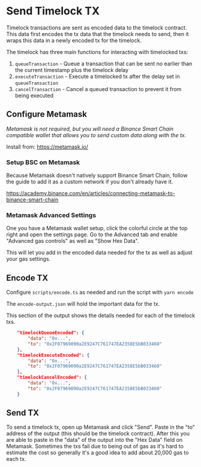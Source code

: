 # Send Timelock TX
Timelock transactions are sent as encoded data to the timelock contract. This data first encodes the tx data that the timelock needs to send, then it wraps this data in a newly encoded tx for the timelock.  

The timelock has three main functions for interacting with timelocked txs:  
1. `queueTransaction` - Queue a transaction that can be sent no earlier than the current timestamp plus the timelock delay
2. `executeTransaction` - Execute a timelocked tx after the delay set in `queueTransaction`
3. `cancelTransaction` - Cancel a queued transaction to prevent it from being executed

## Configure Metamask
*Metamask is not required, but you will need a Binance Smart Chain compatible wallet that allows you to send custom data along with the tx.*  

Install from: https://metamask.io/  

### Setup BSC on Metamask
Because Metamask doesn't natively support Binance Smart Chain, follow the guide to add it as a custom network if you don't already have it.  

https://academy.binance.com/en/articles/connecting-metamask-to-binance-smart-chain  


### Metamask Advanced Settings
One you have a Metamask wallet setup, click the colorful circle at the top right and open the settings page. Go to the Advanced tab and enable "Advanced gas controls" as well as "Show Hex Data".  
  
This will let you add in the encoded data needed for the tx as well as adjust your gas settings.  

## Encode TX
Configure `scripts/encode.ts` as needed and run the script with `yarn encode`  

The `encode-output.json` will hold the important data for the tx.  

This section of the output shows the details needed for each of the timelock txs. 
```json
    "timelockQueueEncoded": {
        "data": "0x...",
        "to": "0x2F07969090a2E9247C761747EA2358E5bB033460"
    },
    "timelockExecuteEncoded": {
        "data": "0x...",
        "to": "0x2F07969090a2E9247C761747EA2358E5bB033460"
    },
    "timelockCancelEncoded": {
        "data": "0x...",
        "to": "0x2F07969090a2E9247C761747EA2358E5bB033460"
    }
```

## Send TX
To send a timelock tx, open up Metamask and click "Send". Paste in the "to" address of the output (this should be the timelock contract). After this you are able to paste in the "data" of the output into the "Hex Data" field on Metamask. Sometimes the txs fail due to being out of gas as it's hard to estimate the cost so generally it's a good idea to add about 20,000 gas to each tx.  